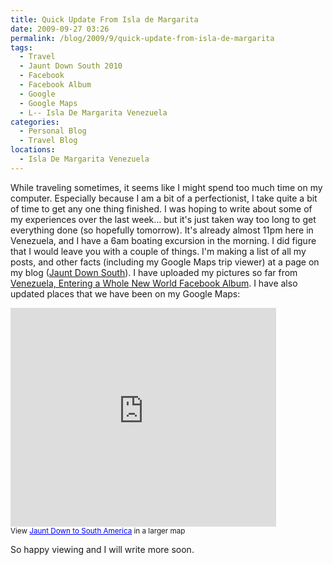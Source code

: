 ```yaml
---
title: Quick Update From Isla de Margarita
date: 2009-09-27 03:26
permalink: /blog/2009/9/quick-update-from-isla-de-margarita
tags:
  - Travel
  - Jaunt Down South 2010
  - Facebook
  - Facebook Album
  - Google
  - Google Maps
  - L-- Isla De Margarita Venezuela
categories:
  - Personal Blog
  - Travel Blog
locations: 
  - Isla De Margarita Venezuela
---
```



While traveling sometimes, it seems like I might spend too much time on my computer. Especially because I am a bit of a perfectionist, I take quite a bit of time to get any one thing finished. I was hoping to write about some of my experiences over the last week… but it's just taken way too long to get everything done (so hopefully tomorrow). It's already almost 11pm here in Venezuela, and I have a 6am boating excursion in the morning. I did figure that I would leave you with a couple of things. I'm making a list of all my posts, and other facts (including my Google Maps trip viewer) at a page on my blog ([Jaunt Down South][1]). I have uploaded my pictures so far from [Venezuela, Entering a Whole New World Facebook Album][2]. I have also updated places that we have been on my Google Maps:

   [1]: /blog/?tag=Jaunt+Down+South+2010
   [2]: https://www.facebook.com/media/set/?set=a.525130557436.2042615.44504407&type=1&l=5e45ac3c55 (Venezuela, Entering a Whole New World Facebook Album)


<iframe width="425" height="350" frameborder="0" scrolling="no" marginheight="0" marginwidth="0" src="https://maps.google.com/maps/ms?ie=UTF8&amp;msa=0&amp;msid=200620865843913697720.000473f6f9786fe7ad74b&amp;source=embed&amp;t=m&amp;ll=10.228437,-83.935547&amp;spn=36.40517,56.25&amp;output=embed"></iframe><br /><small>View <a href="https://maps.google.com/maps/ms?ie=UTF8&amp;msa=0&amp;msid=200620865843913697720.000473f6f9786fe7ad74b&amp;source=embed&amp;t=m&amp;ll=10.228437,-83.935547&amp;spn=36.40517,56.25" style="color:#0000FF;text-align:left">Jaunt Down to South America</a> in a larger map</small>

So happy viewing and I will write more soon.
